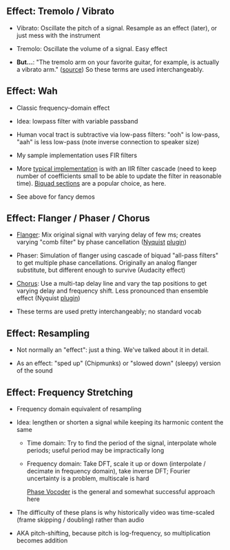 ## Effect: Tremolo / Vibrato

* Vibrato: Oscillate the pitch of a signal. Resample as an
  effect (later), or just mess with the instrument

* Tremolo: Oscillate the volume of a signal. Easy effect

* **But…**: "The tremolo arm on your favorite guitar, for
  example, is actually a vibrato arm."
  ([source](https://www.sweetwater.com/insync/what-is-the-difference-between-vibrato-and-tremolo/))
  So these terms are used interchangeably.

## Effect: Wah

* Classic frequency-domain effect

* Idea: lowpass filter with variable passband

* Human vocal tract is subtractive via low-pass filters:
  "ooh" is low-pass, "aah" is less low-pass (note inverse
  connection to speaker size)

* My sample implementation uses FIR filters

* More
  [typical implementation](http://www.matthieuamiguet.ch/blog/diy-guitar-effects-python)
  is with an IIR filter cascade (need to keep number of
  coefficients small to be able to update the filter in
  reasonable
  time). [Biquad sections](https://en.wikipedia.org/wiki/Digital_biquad_filter)
  are a popular choice, as here.

* See above for fancy demos

## Effect: Flanger / Phaser / Chorus

* [Flanger](https://www.dsprelated.com/freebooks/pasp/Flanging.html):
  Mix original signal with varying delay of few ms; creates
  varying "comb filter" by phase cancellation ([Nyquist](https://www.audacityteam.org/about/nyquist/) [plugin](https://forum.audacityteam.org/viewtopic.php?t=95059))

* Phaser: Simulation of flanger using cascade of biquad
  "all-pass filters" to get multiple phase cancellations.
  Originally an analog flanger substitute, but different
  enough to survive (Audacity effect)

* [Chorus](https://ccrma.stanford.edu/~jos/pasp/Chorus_Effect.html):
  Use a multi-tap delay line and vary the tap positions to
  get varying delay and frequency shift. Less pronounced
  than ensemble effect (Nyquist [plugin](https://forum.audacityteam.org/viewtopic.php?t=68007))

* These terms are used pretty interchangeably; no standard
  vocab

## Effect: Resampling

* Not normally an "effect": just a thing. We've talked about
  it in detail.

* As an effect: "sped up" (Chipmunks) or "slowed down"
  (sleepy) version of the sound

## Effect: Frequency Stretching

* Frequency domain equivalent of resampling

* Idea: lengthen or shorten a signal while keeping its
  harmonic content the same

    * Time domain: Try to find the period of the signal,
      interpolate whole periods; useful period may be
      impractically long

    * Frequency domain: Take DFT, scale it up or down
      (interpolate / decimate in frequency domain), take inverse
      DFT; Fourier uncertainty is a problem, multiscale is hard

      [Phase Vocoder](https://en.wikipedia.org/wiki/Phase_vocoder)
      is the general and somewhat successful approach here

* The difficulty of these plans is why historically video
  was time-scaled (frame skipping / doubling) rather than audio

* AKA pitch-shifting, because pitch is log-frequency, so
  multiplication becomes addition
